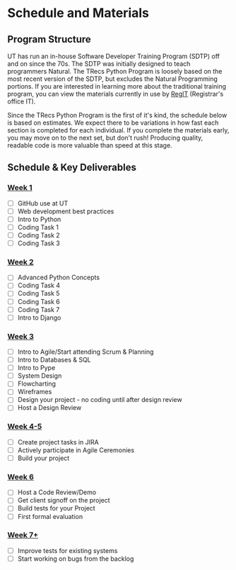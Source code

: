 # Schedule and Materials

## Program Structure
UT has run an in-house Software Developer Training Program (SDTP) off and on since the 70s. The SDTP was initially designed to teach programmers Natural. The TRecs Python Program is loosely based on the most recent version of the SDTP, but excludes the Natural Programming portions. If you are interested in learning more about the traditional training program, you can view the materials currently in use by [RegIT](https://wikis.utexas.edu/display/training2020/Trainee+Area) (Registrar's office IT).

Since the TRecs Python Program is the first of it's kind, the schedule below is based on estimates. We expect there to be variations in how fast each section is completed for each individual. If you complete the materials early, you may move on to the next set, but don't rush! Producing quality, readable code is more valuable than speed at this stage.

## Schedule & Key Deliverables

### [Week 1](/week1)
- [ ] GitHub use at UT
- [ ] Web development best practices
- [ ] Intro to Python
- [ ] Coding Task 1
- [ ] Coding Task 2
- [ ] Coding Task 3

### [Week 2](/week2)
- [ ] Advanced Python Concepts
- [ ] Coding Task 4
- [ ] Coding Task 5
- [ ] Coding Task 6
- [ ] Coding Task 7
- [ ] Intro to Django

### [Week 3](/week3)
- [ ] Intro to Agile/Start attending Scrum & Planning
- [ ] Intro to Databases & SQL
- [ ] Intro to Pype
- [ ] System Design
- [ ] Flowcharting
- [ ] Wireframes
- [ ] Design your project - no coding until after design review
- [ ] Host a Design Review

### [Week 4-5](/week4-5)
- [ ] Create project tasks in JIRA
- [ ] Actively participate in Agile Ceremonies
- [ ] Build your project

### [Week 6](/week6)
- [ ] Host a Code Review/Demo
- [ ] Get client signoff on the project
- [ ] Build tests for your Project
- [ ] First formal evaluation

### [Week 7+](/week7)
- [ ] Improve tests for existing systems
- [ ] Start working on bugs from the backlog
